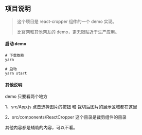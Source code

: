 ## 项目说明

> 这个项目是 react-cropper 组件的一个 demo 实现。
>
> 比官网和其他网友的 demo，更无限贴近于生产应用。

#### 启动 demo

```shell script
# 下载依赖
yarn

# 启动
yarn start
```

#### 其他说明

demo 只要看两个地方

1、src/App.js 点击选择图片的按钮 和 裁切后图片的展示区域都在这里

2、src/components/ReactCropper 这个目录是裁剪组件的目录

其他内容都是辅助的内容，可以不看。
